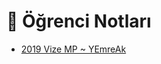 # 📕 Öğrenci Notları

<!--Index-->

- [2019 Vize MP ~ YEmreAk](./2019%20Vize%20MP%20~%20YEmreAk.pdf)

<!--Index-->
